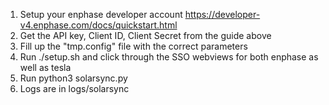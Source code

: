 1. Setup your enphase developer account https://developer-v4.enphase.com/docs/quickstart.html
2. Get the API key, Client ID, Client Secret from the guide above
3. Fill up the "tmp.config" file with the correct parameters
4. Run ./setup.sh and click through the SSO webviews for both enphase as well as tesla
5. Run python3 solarsync.py
6. Logs are in logs/solarsync
